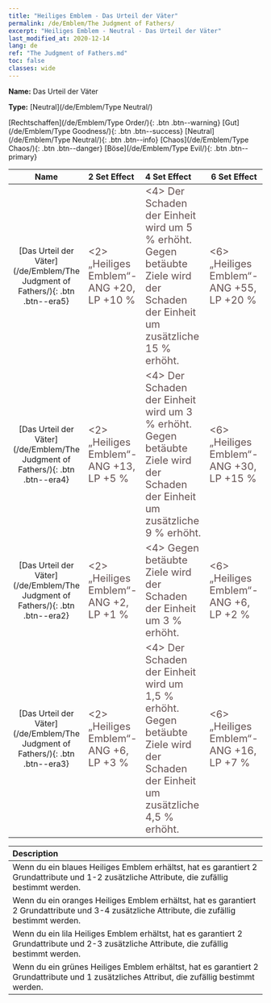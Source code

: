 ```yaml
---
title: "Heiliges Emblem - Das Urteil der Väter"
permalink: /de/Emblem/The Judgment of Fathers/
excerpt: "Heiliges Emblem - Neutral - Das Urteil der Väter"
last_modified_at: 2020-12-14
lang: de
ref: "The Judgment of Fathers.md"
toc: false
classes: wide
---
```


 **Name:** Das Urteil der Väter

 **Type:** [Neutral](/de/Emblem/Type Neutral/)

  [Rechtschaffen](/de/Emblem/Type Order/){: .btn .btn--warning}   [Gut](/de/Emblem/Type Goodness/){: .btn .btn--success}   [Neutral](/de/Emblem/Type Neutral/){: .btn .btn--info}   [Chaos](/de/Emblem/Type Chaos/){: .btn .btn--danger}   [Böse](/de/Emblem/Type Evil/){: .btn .btn--primary} 

  |         Name            |    2 Set Effect    |   4 Set Effect   | 6 Set Effect   | 
  |:-----------------------:|:-------------------|:-----------------|----------------| 
  | [Das Urteil der Väter](/de/Emblem/The Judgment of Fathers/){: .btn .btn--era5} | <span style="color: #645252;font-size:20px"><2> „Heiliges Emblem“-ANG +20, LP +10 %</span> | <span style="color: #645252;font-size:20px"><4> Der Schaden der Einheit wird um 5 % erhöht. Gegen betäubte Ziele wird der Schaden der Einheit um zusätzliche 15 % erhöht.</span> | <span style="color: #645252;font-size:20px"><6> „Heiliges Emblem“-ANG +55, LP +20 %</span> | 
  | [Das Urteil der Väter](/de/Emblem/The Judgment of Fathers/){: .btn .btn--era4} | <span style="color: #645252;font-size:20px"><2> „Heiliges Emblem“-ANG +13, LP +5 %</span> | <span style="color: #645252;font-size:20px"><4> Der Schaden der Einheit wird um 3 % erhöht. Gegen betäubte Ziele wird der Schaden der Einheit um zusätzliche 9 % erhöht.</span> | <span style="color: #645252;font-size:20px"><6> „Heiliges Emblem“-ANG +30, LP +15 %</span> | 
  | [Das Urteil der Väter](/de/Emblem/The Judgment of Fathers/){: .btn .btn--era2} | <span style="color: #645252;font-size:20px"><2> „Heiliges Emblem“-ANG +2, LP +1 %</span> | <span style="color: #645252;font-size:20px"><4> Gegen betäubte Ziele wird der Schaden der Einheit um 3 % erhöht.</span> | <span style="color: #645252;font-size:20px"><6> „Heiliges Emblem“-ANG +6, LP +2 %</span> | 
  | [Das Urteil der Väter](/de/Emblem/The Judgment of Fathers/){: .btn .btn--era3} | <span style="color: #645252;font-size:20px"><2> „Heiliges Emblem“-ANG +6, LP +3 %</span> | <span style="color: #645252;font-size:20px"><4> Der Schaden der Einheit wird um 1,5 % erhöht. Gegen betäubte Ziele wird der Schaden der Einheit um zusätzliche 4,5 % erhöht.</span> | <span style="color: #645252;font-size:20px"><6> „Heiliges Emblem“-ANG +16, LP +7 %</span> | 

  |         Description            | 
  |:-------------------------------|
  | Wenn du ein blaues Heiliges Emblem erhältst, hat es garantiert 2 Grundattribute und 1-2 zusätzliche Attribute, die zufällig bestimmt werden. |
  | Wenn du ein oranges Heiliges Emblem erhältst, hat es garantiert 2 Grundattribute und 3-4 zusätzliche Attribute, die zufällig bestimmt werden. |
  | Wenn du ein lila Heiliges Emblem erhältst, hat es garantiert 2 Grundattribute und 2-3 zusätzliche Attribute, die zufällig bestimmt werden. |
  | Wenn du ein grünes Heiliges Emblem erhältst, hat es garantiert 2 Grundattribute und 1 zusätzliches Attribut, die zufällig bestimmt werden. |
